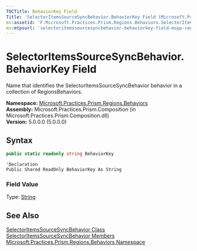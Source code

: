 ```yaml
---
TOCTitle: BehaviorKey Field
Title: 'SelectorItemsSourceSyncBehavior.BehaviorKey Field (Microsoft.Practices.Prism.Regions.Behaviors)'
ms:assetid: 'F:Microsoft.Practices.Prism.Regions.Behaviors.SelectorItemsSourceSyncBehavior.BehaviorKey'
ms:mtpsurl: 'selectoritemssourcesyncbehavior-behaviorkey-field-mspp-regions-behaviors.md'
---
```


# SelectorItemsSourceSyncBehavior.BehaviorKey Field

Name that identifies the SelectorItemsSourceSyncBehavior behavior in a collection of RegionsBehaviors.

**Namespace:** [Microsoft.Practices.Prism.Regions.Behaviors](/patterns-practices/reference/mspp-regions-behaviors-namespace)  
**Assembly:** Microsoft.Practices.Prism.Composition (in Microsoft.Practices.Prism.Composition.dll)  
**Version:** 5.0.0.0 (5.0.0.0)

## Syntax

```C#
public static readonly string BehaviorKey
```
```VB
'Declaration
Public Shared ReadOnly BehaviorKey As String
```

### Field Value

Type: [String](http://msdn.microsoft.com/en-us/library/s1wwdcbf)

## See Also

[SelectorItemsSourceSyncBehavior Class](/patterns-practices/reference/selectoritemssourcesyncbehavior-class-mspp-regions-behaviors)  
[SelectorItemsSourceSyncBehavior Members](/patterns-practices/reference/selectoritemssourcesyncbehavior-members-mspp-regions-behaviors)  
[Microsoft.Practices.Prism.Regions.Behaviors Namespace](/patterns-practices/reference/mspp-regions-behaviors-namespace)
